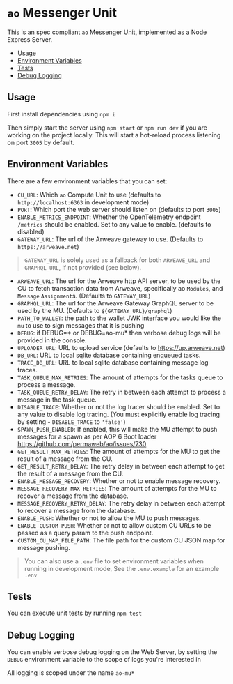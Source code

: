 # `ao` Messenger Unit

This is an spec compliant `ao` Messenger Unit, implemented as a Node Express
Server.

<!-- toc -->

- [Usage](#usage)
- [Environment Variables](#environment-variables)
- [Tests](#tests)
- [Debug Logging](#debug-logging)

<!-- tocstop -->

## Usage

First install dependencies using `npm i`

Then simply start the server using `npm start` or `npm run dev` if you are
working on the project locally. This will start a hot-reload process listening
on port `3005` by default.

## Environment Variables

There are a few environment variables that you can set:

- `CU_URL`: Which `ao` Compute Unit to use (defaults to
  `http://localhost:6363` in development mode)
- `PORT`: Which port the web server should listen on (defaults to port `3005`)
- `ENABLE_METRICS_ENDPOINT`: Whether the OpenTelemetry endpoint `/metrics` should be enabled. Set to any value to enable. (defaults to disabled)
- `GATEWAY_URL`: The url of the Arweave gateway to use. (Defaults to
  `https://arweave.net`)

> `GATEWAY_URL` is solely used as a fallback for both `ARWEAVE_URL` and
> `GRAPHQL_URL`, if not provided (see below).

- `ARWEAVE_URL`: The url for the Arweave http API server, to be used by the CU
  to fetch transaction data from Arweave, specifically ao `Modules`, and
  `Message` `Assignment`s. (Defaults to `GATEWAY_URL`)
- `GRAPHQL_URL`: The url for the Arweave Gateway GraphQL server to be used by the MU. (Defaults to `${GATEWAY_URL}/graphql`)
- `PATH_TO_WALLET`: the path to the wallet JWK interface you would like the `mu`
  to use to sign messages that it is pushing
- `DEBUG`: if DEBUG=* or DEBUG=ao-mu* then verbose debug logs will be provided in the console.
- `UPLOADER_URL`: URL to upload service (defaults to https://up.arweave.net)
- `DB_URL`: URL to local sqlite database containing enqueued tasks.
- `TRACE_DB_URL`: URL to local sqlite database containing message log traces.
- `TASK_QUEUE_MAX_RETRIES`: The amount of attempts for the tasks queue to process a message.
- `TASK_QUEUE_RETRY_DELAY`: The retry in between each attempt to process a message in the task queue.
- `DISABLE_TRACE`: Whether or not the log tracer should be enabled. Set to any value to disable log tracing. (You must explicitly enable log tracing by setting - `DISABLE_TRACE` to `'false'`)
- `SPAWN_PUSH_ENABLED`: If enabled, this will make the MU attempt to push messages for a spawn as per AOP 6 Boot loader https://github.com/permaweb/ao/issues/730 
- `GET_RESULT_MAX_RETRIES`: The amount of attempts for the MU to get the result of a message from the CU.
- `GET_RESULT_RETRY_DELAY`: The retry delay in between each attempt to get the result of a message from the CU.
- `ENABLE_MESSAGE_RECOVERY`: Whether or not to enable message recovery.
- `MESSAGE_RECOVERY_MAX_RETRIES`: The amount of attempts for the MU to recover a message from the database.
- `MESSAGE_RECOVERY_RETRY_DELAY`: The retry delay in between each attempt to recover a message from the database.
- `ENABLE_PUSH`: Whether or not to allow the MU to push messages.
- `ENABLE_CUSTOM_PUSH`: Whether or not to allow custom CU URLs to be passed as a query param to the push endpoint.
- `CUSTOM_CU_MAP_FILE_PATH`: The file path for the custom CU JSON map for message pushing.

> You can also use a `.env` file to set environment variables when running in
> development mode, See the `.env.example` for an example `.env`

## Tests

You can execute unit tests by running `npm test`

## Debug Logging

You can enable verbose debug logging on the Web Server, by setting the `DEBUG`
environment variable to the scope of logs you're interested in

All logging is scoped under the name `ao-mu*`
